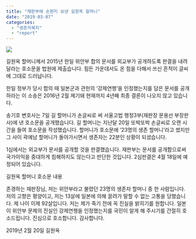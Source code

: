 ```yaml
---
title: "재판부에 손편지 보낸 길원옥 할머니"
date: "2019-03-07"
categories: 
  - "생존자복지"
  - "report"
---
```


![](http://womenandwar.net/kr/wp-content/uploads/2019/03/KakaoTalk_20190322_181904758111.jpg)

길원옥 할머니께서 2015년 한일 위안부 합의 문서를 외교부가 공개하도록 판결을 내려달라는 호소문을 법원에 제출습니다. 힘든 가운데서도 온 힘을 다해서 쓰신 흔적이 글씨에 그대로 드러납니다.

한일 정부가 당시 합의 때 일본군과 관헌의 ‘강제연행’을 인정했는지를 담은 문서를 공개하라는 이 소송은 2016년 2월 제기돼 현재까지 4년째 최종 결론이 나오지 않고 있습니다.

송기호 변호사는 7일 길 할머니가 손글씨로 써 서울고법 행정3부(재판장 문용선 부장판사)에 낸 호소문을 공개했습니다. 길 할머니는 지난달 20일 또박또박 손글씨로 오랜 시간을 들여 호소문을 작성했습니다. 할머니가 호소문에 ‘23명의 생존 할머니’라고 썼지만 그 사이 곽예남 할머니가 돌아가시면서 생존자는 22분인 상황이 되셨습니다.

1심에서는 외교부가 문서를 공개할 것을 판결했습니다. 재판부는 문서를 공개함으로써 국가이익을 중대하게 침해하지도 않는다고 판단한 것입니다. 2심판결은 4월 18일에 예정되어 있습니다.

길원옥 할머니 호소문 내용 

존경하는 재판장님, 저는 위안부라고 불렸던 23명의 생존자 할머니 중 한 사람입니다. 저의 고향은 평양이고, 저는 13살에 일본에 의해 끌려가 말할 수 없는 고통을 당했습니다. 제 나이 이제 92살입니다. 저는 제가 죽기 전에 꼭 진실을 밝히기를 원합니다. 일본이 위안부 문제의 진실인 강제연행을 인정했는지를 국민이 알게 해 주시기를 간절히 호소드립니다. 진심으로 호소합니다. 감사합니다.

2019년 2월 20일 길원옥
